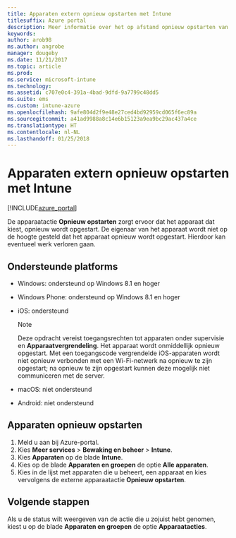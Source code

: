 ```yaml
---
title: Apparaten extern opnieuw opstarten met Intune
titlesuffix: Azure portal
description: Meer informatie over het op afstand opnieuw opstarten van apparaten met de actie voor het opnieuw opstarten van apparaten.
keywords: 
author: arob98
ms.author: angrobe
manager: dougeby
ms.date: 11/21/2017
ms.topic: article
ms.prod: 
ms.service: microsoft-intune
ms.technology: 
ms.assetid: c707e0c4-391a-4bad-9dfd-9a7799c48dd5
ms.suite: ems
ms.custom: intune-azure
ms.openlocfilehash: 9afe804d2f9e48e27ced4bd92959cd065f6ec89a
ms.sourcegitcommit: a41ad9988a8c14e6b15123a9ea9bc29ac437a4ce
ms.translationtype: HT
ms.contentlocale: nl-NL
ms.lasthandoff: 01/25/2018
---
```

# <a name="remotely-restart-devices-with-intune"></a>Apparaten extern opnieuw opstarten met Intune


[!INCLUDE[azure_portal](./includes/azure_portal.md)]

De apparaatactie **Opnieuw opstarten** zorgt ervoor dat het apparaat dat kiest, opnieuw wordt opgestart. De eigenaar van het apparaat wordt niet op de hoogte gesteld dat het apparaat opnieuw wordt opgestart. Hierdoor kan eventueel werk verloren gaan.

## <a name="supported-platforms"></a>Ondersteunde platforms

- Windows: ondersteund op Windows 8.1 en hoger
- Windows Phone: ondersteund op Windows 8.1 en hoger
- iOS: ondersteund

    > [!Note]  
    > Deze opdracht vereist toegangsrechten tot apparaten onder supervisie en **Apparaatvergrendeling**. Het apparaat wordt onmiddellijk opnieuw opgestart. Met een toegangscode vergrendelde iOS-apparaten wordt niet opnieuw verbonden met een Wi-Fi-netwerk na opnieuw te zijn opgestart; na opnieuw te zijn opgestart kunnen deze mogelijk niet communiceren met de server.
- macOS: niet ondersteund
- Android: niet ondersteund

## <a name="how-to-restart-a-device"></a>Apparaten opnieuw opstarten

1. Meld u aan bij Azure-portal.
2. Kies **Meer services** > **Bewaking en beheer** > **Intune**.
3. Kies **Apparaten** op de blade **Intune**.
4. Kies op de blade **Apparaten en groepen** de optie **Alle apparaten**.
5. Kies in de lijst met apparaten die u beheert, een apparaat en kies vervolgens de externe apparaatactie **Opnieuw opstarten**.

## <a name="next-steps"></a>Volgende stappen

Als u de status wilt weergeven van de actie die u zojuist hebt genomen, kiest u op de blade **Apparaten en groepen** de optie **Apparaatacties**.
